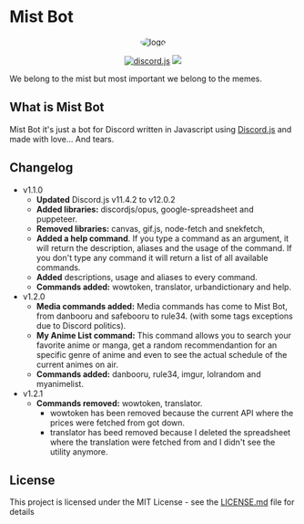 # Mist Bot

<div align="center">
<p><img src="https://cdn.discordapp.com/avatars/562342117284773908/07920792f8d8ed410974c365d375a5ae.png?size=128" alt="logo" style="border-radius: 50%"></p>
<p>
<!-- <img src="https://img.shields.io/badge/npm-v6.4.1-informational.svg"> -->
<a href="http://wwww.discord.js.org"><img src="https://img.shields.io/badge/uses-discord.js-%237289DA.svg" alt="discord.js"></a>
<img src="https://img.shields.io/badge/license-MIT-green.svg">
</p>
</div>

We belong to the mist but most important we belong to the memes.

## What is Mist Bot

Mist Bot it's just a bot for Discord written in Javascript using [Discord.js](http://wwww.discord.js.org) and made with love... And tears.

## Changelog

- v1.1.0
  - **Updated** Discord.js v11.4.2 to v12.0.2
  - **Added libraries:** discordjs/opus, google-spreadsheet and puppeteer.
  - **Removed libraries:** canvas, gif.js, node-fetch and snekfetch,
  - **Added a help command**. If you type a command as an argument, it will return the description, aliases and the usage of the command. If you don't type any command it will return a list of all available commands.
  - **Added** descriptions, usage and aliases to every command.
  - **Commands added:** wowtoken, translator, urbandictionary and help.
- v1.2.0
  - **Media commands added:** Media commands has come to Mist Bot, from danbooru and safebooru to rule34. (with some tags exceptions due to Discord politics).
  - **My Anime List command:** This command allows you to search your favorite anime or manga, get a random recommendantion for an specific genre of anime and even to see the actual schedule of the current animes on air.
  - **Commands added:** danbooru, rule34, imgur, lolrandom and myanimelist.
- v1.2.1
  - **Commands removed:** wowtoken, translator.
    - wowtoken has been removed because the current API where the prices were fetched from got down.
    - translator has beed removed because I deleted the spreadsheet where the translation were fetched from and I didn't see the utility anymore.

## License

This project is licensed under the MIT License - see the [LICENSE.md](LICENSE.md) file for details
